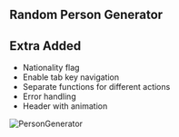 ## Random Person Generator
 
## Extra Added
- Nationality flag
- Enable tab key navigation
- Separate functions for different actions
- Error handling
- Header with animation

![PersonGenerator](https://user-images.githubusercontent.com/72968539/147586326-7386a2e5-9d01-48ab-be30-212da27605ab.gif)

